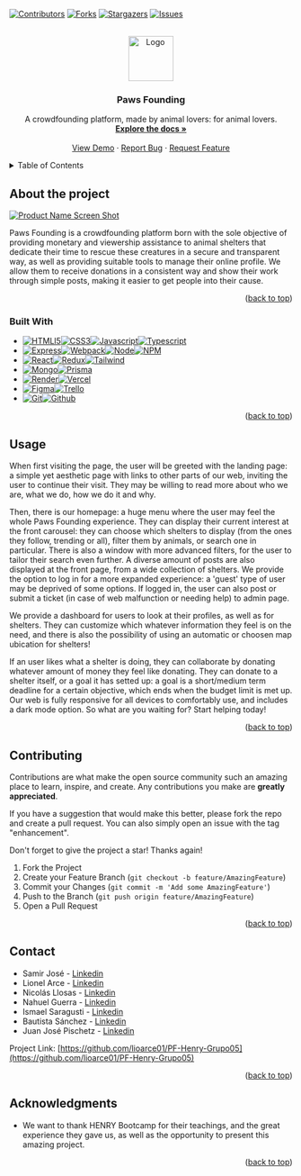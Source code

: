 [![Contributors][contributors-shield]][contributors-url] [![Forks][forks-shield]][forks-url] [![Stargazers][stars-shield]][stars-url] [![Issues][issues-shield]][issues-url]



<!-- PROJECT LOGO -->
<br />
<div align="center">
  <a href="https://github.com/lioarce01/PF-Henry-Grupo05">
    <img src="https://cdn-icons-png.flaticon.com/512/1152/1152755.png" alt="Logo" width="80" height="80">
  </a>

<h3 align="center">Paws Founding</h3>

  <p align="center">
    A crowdfounding platform, made by animal lovers: for animal lovers.
    <br />
    <a href="https://github.com/lioarce01/PF-Henry-Grupo05"><strong>Explore the docs »</strong></a>
    <br />
    <br />
    <a href="https://pf-henry-grupo05.vercel.app/">View Demo</a>
    ·
    <a href="https://github.com/lioarce01/PF-Henry-Grupo05/issues">Report Bug</a>
    ·
    <a href="https://github.com/lioarce01/PF-Henry-Grupo05/issues">Request Feature</a>
  </p>
</div>



<!-- TABLE OF CONTENTS -->
<details>
  <summary>Table of Contents</summary>
  <ol>
    <li>
      <a href="#about-the-project">About the Project</a>
      <ul>
        <li><a href="#built-with">Built With</a></li>
      </ul>
    </li>
    <li><a href="#usage">Usage</a></li>
    <li><a href="#contributing">Contributing</a></li>
    <li><a href="#contact">Contact</a></li>
    <li><a href="#acknowledgments">Acknowledgments</a></li>
  </ol>
</details>



<!-- ABOUT THE PROJECT -->
## About the project

[![Product Name Screen Shot][product-screenshot]](https://example.com)

Paws Founding is a crowdfounding platform born with the sole objective of providing monetary and viewership assistance to animal shelters that dedicate their time to rescue these creatures in a secure and transparent way, as well as providing suitable tools to manage their online profile. We allow them to receive donations in a consistent way and show their work through simple posts, making it easier to get people into their cause.
<p align="right">(<a href="#readme-top">back to top</a>)</p>



### Built With

* [![HTMLl5][html5]][html-url][![CSS3][css3]][css-url][![Javascript][javascript]][js-url][![Typescript][typescript]][typescript-url]
* [![Express][Express.js]][express-url][![Webpack][Webpack.js]][Webpack-url][![Node][Node.js]][Node-url][![NPM][npm]][npm-url]
* [![React][React.js]][React-url][![Redux][Redux-query]][Redux-url][![Tailwind][Tailwind-css]][Tailwind-url]
* [![Mongo][Mongo-db]][Mongo-url][![Prisma][Prisma-orm]][Prisma-url]
* [![Render][Render]][Render-url][![Vercel][Vercel]][Vercel-url]
* [![Figma][Figma-des]][Figma-url][![Trello][trello]][trello-url]
* [![Git][git]][git-url][![Github][github]][github-url]

<p align="right">(<a href="#readme-top">back to top</a>)</p>


<!-- USAGE EXAMPLES -->
## Usage

When first visiting the page, the user will be greeted with the landing page: a simple yet aesthetic page with links to other parts of our web, inviting the user to continue their visit. They may be willing to read more about who we are, what we do, how we do it and why. 

Then, there is our homepage: a huge menu where the user may feel the whole Paws Founding experience. They can display their current interest at the front carousel: they can choose which shelters to display (from the ones they follow, trending or all), filter them by animals, or search one in particular. There is also a window with more advanced filters, for the user to tailor their search even further. A diverse amount of posts are also displayed at the front page, from a wide collection of shelters. We provide the option to log in for a more expanded experience: a 'guest' type of user may be deprived of some options. If logged in, the user can also post or submit a ticket (in case of web malfunction or needing help) to admin page. 

We provide a dashboard for users to look at their profiles, as well as for shelters. They can customize which whatever information they feel is on the need, and there is also the possibility of using an automatic or choosen map ubication for shelters!

If an user likes what a shelter is doing, they can collaborate by donating whatever amount of money they feel like donating. They can donate to a shelter itself, or a goal it has setted up: a goal is a short/medium term deadline for a certain objective, which ends when the budget limit is met up.
Our web is fully responsive for all devices to comfortably use, and includes a dark mode option.
So what are you waiting for? Start helping today!


<p align="right">(<a href="#readme-top">back to top</a>)</p>





<!-- CONTRIBUTING -->
## Contributing

Contributions are what make the open source community such an amazing place to learn, inspire, and create. Any contributions you make are **greatly appreciated**.

If you have a suggestion that would make this better, please fork the repo and create a pull request. You can also simply open an issue with the tag "enhancement".

Don't forget to give the project a star! Thanks again!

1. Fork the Project
2. Create your Feature Branch (`git checkout -b feature/AmazingFeature`)
3. Commit your Changes (`git commit -m 'Add some AmazingFeature'`)
4. Push to the Branch (`git push origin feature/AmazingFeature`)
5. Open a Pull Request

<p align="right">(<a href="#readme-top">back to top</a>)</p>



<!-- CONTACT -->
## Contact

* Samir José - [Linkedin](https://www.linkedin.com/in/samirantoniojose/)
* Lionel Arce - [Linkedin](https://www.linkedin.com/in/lionel-arce/)
* Nicolás Llosas - [Linkedin](https://www.linkedin.com/in/nico-llosas-estudiante-ingenieria-informatica/)
* Nahuel Guerra - [Linkedin](https://www.linkedin.com/in/nahuel-emiliano-guerra-77860324b/)
* Ismael Saragusti - [Linkedin](https://www.linkedin.com/in/ismael-saragusti-664260213/)
* Bautista Sánchez - [Linkedin](https://www.linkedin.com/in/baut-s/)
* Juan José Pischetz - [Linkedin](https://www.linkedin.com/in/juanjo-pischetz/)

Project Link: [https://github.com/lioarce01/PF-Henry-Grupo05](https://github.com/lioarce01/PF-Henry-Grupo05)

<p align="right">(<a href="#readme-top">back to top</a>)</p>



<!-- ACKNOWLEDGMENTS -->
## Acknowledgments

* We want to thank HENRY Bootcamp for their teachings, and the great experience they gave us, as well as the opportunity to present this amazing project.

<p align="right">(<a href="#readme-top">back to top</a>)</p>



<!-- MARKDOWN LINKS & IMAGES -->
<!-- https://www.markdownguide.org/basic-syntax/#reference-style-links -->
[contributors-shield]: https://img.shields.io/github/contributors/lioarce01/PF-Henry-Grupo05.svg?style=for-the-badge
[contributors-url]: https://github.com/lioarce01/PF-Henry-Grupo05/graphs/contributors
[forks-shield]: https://img.shields.io/github/forks/lioarce01/PF-Henry-Grupo05.svg?style=for-the-badge
[forks-url]: https://github.com/lioarce01/PF-Henry-Grupo05/network/members
[stars-shield]: https://img.shields.io/github/stars/lioarce01/PF-Henry-Grupo05.svg?style=for-the-badge
[stars-url]: https://github.com/lioarce01/PF-Henry-Grupo05/stargazers
[issues-shield]: https://img.shields.io/github/issues/lioarce01/PF-Henry-Grupo05.svg?style=for-the-badge
[issues-url]: https://github.com/lioarce01/PF-Henry-Grupo05/issues
[license-shield]: https://img.shields.io/github/license/lioarce01/PF-Henry-Grupo05.svg?style=for-the-badge
[license-url]: https://github.com/lioarce01/PF-Henry-Grupo05/blob/master/LICENSE.txt
[product-screenshot]: https://media.discordapp.net/attachments/506007132815097858/1047546450218844170/image.png?width=1334&height=682

[React.js]: https://img.shields.io/badge/React-20232A?style=for-the-badge&logo=react&logoColor=61DAFB
[React-url]: https://reactjs.org/
[Express.js]: https://img.shields.io/badge/express.js-%23404d59.svg?style=for-the-badge&logo=express&logoColor=%2361DAFB
[Express-url]: https://expressjs.com
[Figma-des]: https://img.shields.io/badge/figma-%23F24E1E.svg?style=for-the-badge&logo=figma&logoColor=white
[Figma-url]: https://www.figma.com/
[Prisma-orm]: https://img.shields.io/badge/Prisma-3982CE?style=for-the-badge&logo=Prisma&logoColor=white
[Prisma-url]: https://www.prisma.io/
[Mongo-db]: https://img.shields.io/badge/MongoDB-%234ea94b.svg?style=for-the-badge&logo=mongodb&logoColor=white
[Mongo-url]: https://www.mongodb.com/en/
[npm]: https://img.shields.io/badge/NPM-%23000000.svg?style=for-the-badge&logo=npm&logoColor=white
[npm-url]: https://www.npmjs.com/
[Node.js]: https://img.shields.io/badge/node.js-6DA55F?style=for-the-badge&logo=node.js&logoColor=white
[Node-url]: https://nodejs.org/
[Redux-query]: https://img.shields.io/badge/redux-%23593d88.svg?style=for-the-badge&logo=redux&logoColor=white
[Redux-url]: https://en.redux.js.org/
[Tailwind-css]: https://img.shields.io/badge/tailwindcss-%2338B2AC.svg?style=for-the-badge&logo=tailwind-css&logoColor=white
[Tailwind-url]: https://tailwindcss.com/
[Webpack.js]: https://img.shields.io/badge/webpack-%238DD6F9.svg?style=for-the-badge&logo=webpack&logoColor=black
[Webpack-url]: https://webpack.js.org/
[Render]: https://img.shields.io/badge/Render-%46E3B7.svg?style=for-the-badge&logo=render&logoColor=white
[Render-url]: https://render.com/
[Vercel]: https://img.shields.io/badge/vercel-%23000000.svg?style=for-the-badge&logo=vercel&logoColor=white
[Vercel-url]: https://vercel.com/
[html5]: https://img.shields.io/badge/html5-%23E34F26.svg?style=for-the-badge&logo=html5&logoColor=white
[html-url]: https://es.wikipedia.org/wiki/HTML5
[css3]: https://img.shields.io/badge/css3-%231572B6.svg?style=for-the-badge&logo=css3&logoColor=white
[css-url]: https://developer.mozilla.org/es/docs/Web/CSS
[javascript]: https://img.shields.io/badge/javascript-%23323330.svg?style=for-the-badge&logo=javascript&logoColor=%23F7DF1E
[js-url]: https://www.javascript.com/
[typescript]: https://img.shields.io/badge/typescript-%23007ACC.svg?style=for-the-badge&logo=typescript&logoColor=white
[typescript-url]: https://www.typescriptlang.org/
[trello]: https://img.shields.io/badge/Trello-%23026AA7.svg?style=for-the-badge&logo=Trello&logoColor=white
[trello-url]: https://trello.com/
[git]: https://img.shields.io/badge/git-%23F05033.svg?style=for-the-badge&logo=git&logoColor=white
[git-url]: https://git-scm.com/
[github]: https://img.shields.io/badge/github-%23121011.svg?style=for-the-badge&logo=github&logoColor=white
[github-url]: https://github.com/
